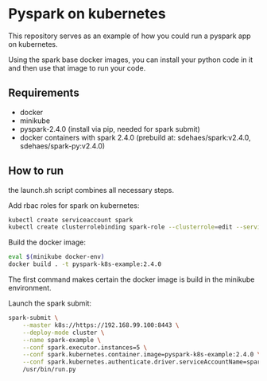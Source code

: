 # Pyspark on kubernetes

This repository serves as an example of how you could run a pyspark app on kubernetes.

Using the spark base docker images, you can install your python code in it and then use that image to run your code.


## Requirements

- docker
- minikube
- pyspark-2.4.0 (install via pip, needed for spark submit)
- docker containers with spark 2.4.0 (prebuild at: sdehaes/spark:v2.4.0, sdehaes/spark-py:v2.4.0)


## How to run

the launch.sh script combines all necessary steps.

Add rbac roles for spark on kubernetes:

```bash
kubectl create serviceaccount spark
kubectl create clusterrolebinding spark-role --clusterrole=edit --serviceaccount=default:spark --namespace=default
```

Build the docker image:

```bash
eval $(minikube docker-env)
docker build . -t pyspark-k8s-example:2.4.0
```
The first command makes certain the docker image is build in the minikube environment.

Launch the spark submit:

```bash
spark-submit \
    --master k8s://https://192.168.99.100:8443 \
    --deploy-mode cluster \
    --name spark-example \
    --conf spark.executor.instances=5 \
    --conf spark.kubernetes.container.image=pyspark-k8s-example:2.4.0 \
    --conf spark.kubernetes.authenticate.driver.serviceAccountName=spark \
    /usr/bin/run.py
```